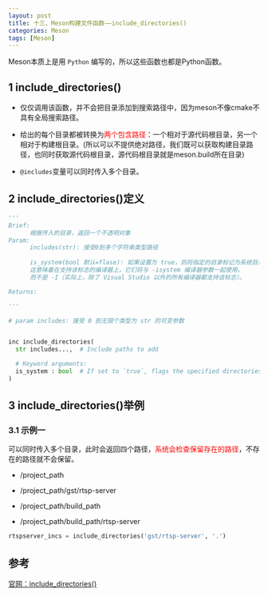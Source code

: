```yaml
---
layout: post
title: 十三、Meson构建文件函数——include_directories()
categories: Meson
tags: [Meson]
---
```


Meson本质上是用 `Python` 编写的，所以这些函数也都是Python函数。

## 1 include_directories()

- 仅仅调用该函数，并不会把目录添加到搜索路径中，因为meson不像cmake不具有全局搜索路径。

- 给出的每个目录都被转换为<font color="red">两个包含路径</font>：一个相对于源代码根目录，另一个相对于构建根目录。(所以可以不提供绝对路径，我们既可以获取构建目录路径，也同时获取源代码根目录，源代码根目录就是meson.build所在目录)

- `@includes`变量可以同时传入多个目录。

## 2 include_directories()定义

```python
'''
Brief: 
      根据传入的目录，返回一个不透明对象
Param:
      includes(str): 接受0到多个字符串类型路径
      
      is_system(bool 默认=flase): 如果设置为 true，则将指定的目录标记为系统目录。
      这意味着在支持该标志的编译器上，它们将与 -isystem 编译器参数一起使用，
      而不是 -I（实际上，除了 Visual Studio 以外的所有编译器都支持该标志）。

Returns:

'''

# param includes: 接受 0 到无限个类型为 str 的可变参数


inc include_directories(
  str includes...,  # Include paths to add

  # Keyword arguments:
  is_system : bool  # If set to `true`, flags the specified directories as system directories
)
```



## 3 include_directories()举例

### 3.1 示例一

可以同时传入多个目录，此时会返回四个路径，<font color="red">系统会检查保留存在的路径</font>，不存在的路径就不会保留。

- /project_path

- /project_path/gst/rtsp-server

- /project_path/build_path

- /project_path/build_path/rtsp-server

```python
rtspserver_incs = include_directories('gst/rtsp-server', '.')
```

## 参考

[官网：include_directories()
](https://mesonbuild.com/Reference-manual_functions.html#include_directories)
